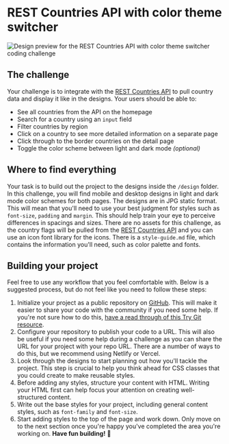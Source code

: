 # REST Countries API with color theme switcher
![Design preview for the REST Countries API with color theme switcher coding challenge](./design/desktop-preview.jpg)
## The challenge
Your challenge is to integrate with the [REST Countries API](https://restcountries.eu) to pull country data and display it like in the designs.
Your users should be able to:
- See all countries from the API on the homepage
- Search for a country using an `input` field
- Filter countries by region
- Click on a country to see more detailed information on a separate page
- Click through to the border countries on the detail page
- Toggle the color scheme between light and dark mode _(optional)_
## Where to find everything
Your task is to build out the project to the designs inside the `/design` folder.
In this challenge, you will find mobile and desktop designs in light and dark mode color schemes for both pages.
The designs are in JPG static format. This will mean that you'll need to use your best judgment for styles such as `font-size`, `padding` and `margin`. This should help train your eye to perceive differences in spacings and sizes.
There are no assets for this challenge, as the country flags will be pulled from the [REST Countries API](https://restcountries.eu) and you can use an icon font library for the icons.
There is a `style-guide.md` file, which contains the information you'll need, such as color palette and fonts.
## Building your project
Feel free to use any workflow that you feel comfortable with. Below is a suggested process, but do not feel like you need to follow these steps:
1. Initialize your project as a public repository on [GitHub](https://github.com/). This will make it easier to share your code with the community if you need some help. If you're not sure how to do this, [have a read through of this Try Git resource](https://try.github.io/).
2. Configure your repository to publish your code to a URL. This will also be useful if you need some help during a challenge as you can share the URL for your project with your repo URL. There are a number of ways to do this, but we recommend using Netlify or Vercel.
3. Look through the designs to start planning out how you'll tackle the project. This step is crucial to help you think ahead for CSS classes that you could create to make reusable styles.
4. Before adding any styles, structure your content with HTML. Writing your HTML first can help focus your attention on creating well-structured content.
5. Write out the base styles for your project, including general content styles, such as `font-family` and `font-size`.
6. Start adding styles to the top of the page and work down. Only move on to the next section once you're happy you've completed the area you're working on.
**Have fun building!** 🚀